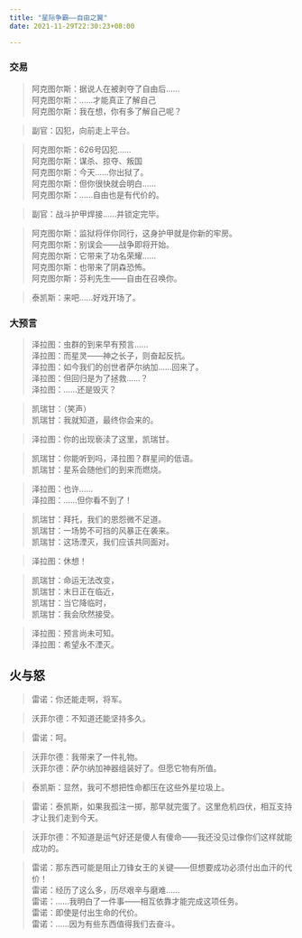 ```yaml
---
title: "星际争霸——自由之翼"
date: 2021-11-29T22:30:23+08:00

--- 
```


### 交易
> 阿克图尔斯：据说人在被剥夺了自由后……  
> 阿克图尔斯：……才能真正了解自己  
> 阿克图尔斯：我在想，你有多了解自己呢？  

> 副官：囚犯，向前走上平台。  

> 阿克图尔斯：626号囚犯……  
> 阿克图尔斯：谋杀、掠夺、叛国    
> 阿克图尔斯：今天……你出狱了。  
> 阿克图尔斯：但你很快就会明白……    
> 阿克图尔斯：……自由也是有代价的。  

> 副官：战斗护甲焊接……并锁定完毕。  

> 阿克图尔斯：监狱将伴你同行，这身护甲就是你新的牢房。  
> 阿克图尔斯：别误会——战争即将开始。  
> 阿克图尔斯：它带来了功名荣耀……  
> 阿克图尔斯：也带来了阴森恐怖。  
> 阿克图尔斯：芬利先生——自由在召唤你。

> 泰凯斯：来吧……好戏开场了。  

### 大预言

> 泽拉图：虫群的到来早有预言……  
> 泽拉图：而星灵——神之长子，则奋起反抗。  
> 泽拉图：如今我们的创世者萨尔纳加……回来了。  
> 泽拉图：但回归是为了拯救……？  
> 泽拉图：……还是毁灭？

> 凯瑞甘：（笑声）  
> 凯瑞甘：我就知道，最终你会来的。

> 泽拉图：你的出现亵渎了这里，凯瑞甘。

> 凯瑞甘：你能听到吗，泽拉图？群星间的低语。  
> 凯瑞甘：星系会随他们的到来而燃烧。  

> 泽拉图：也许……  
> 泽拉图：……但你看不到了！  

> 凯瑞甘：拜托，我们的恩怨微不足道。  
> 凯瑞甘：一场势不可挡的风暴正在袭来。  
> 凯瑞甘：这场湮灭，我们应该共同面对。  

> 泽拉图：休想！  

> 凯瑞甘：命运无法改变，  
> 凯瑞甘：末日正在临近，  
> 凯瑞甘：当它降临时，  
> 凯瑞甘：我会欣然接受。  

> 泽拉图：预言尚未可知。  
> 泽拉图：希望永不湮灭。  

## 火与怒

> 雷诺：你还能走啊，将军。

> 沃菲尔德：不知道还能坚持多久。

> 雷诺：呵。

> 沃菲尔德：我带来了一件礼物。  
> 沃菲尔德：萨尔纳加神器组装好了。但愿它物有所值。  

> 泰凯斯：显然，我可不想把性命都压在这些外星垃圾上。

> 雷诺：泰凯斯，如果我孤注一掷，那早就完蛋了。这里危机四伏，相互支持才让我们走到今天。

> 沃菲尔德：不知道是运气好还是傻人有傻命——我还没见过像你们这样就能成功的。  

> 雷诺：那东西可能是阻止刀锋女王的关键——但想要成功必须付出血汗的代价！  
> 雷诺：经历了这么多，历尽艰辛与磨难……  
> 雷诺：……我明白了一件事——相互依靠才能完成这项任务。  
> 雷诺：即使是付出生命的代价。  
> 雷诺：……因为有些东西值得我们去奋斗。 
